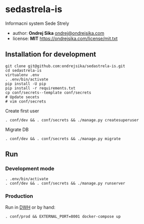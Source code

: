 # sedastrela-is

Informacni system Sede Strely

- author: __Ondrej Sika__ <ondrej@ondrejsika.com>
- license: __MIT__ <https://ondrejsika.com/license/mit.txt>

## Installation for development

```
git clone git@github.com:ondrejsika/sedastrela-is.git
cd sedastrela-is
virtualenv .env
. .env/bin/activate
pip install -U pip
pip install -r requirements.txt
cp conf/secrets--template conf/secrets
# Update secets
# vim conf/secrets
```

Create first user

```
. conf/dev && . conf/secrets && ./manage.py createsuperuser
```

Migrate DB

```
. conf/dev && . conf/secrets && ./manage.py migrate
```

## Run

### Development mode

```
. .env/bin/activate
. conf/dev && . conf/secrets && ./manage.py runserver
```

### Production

Run in [DWH](https://github.com/ondrejsika/dwh) or by hand:

```
. conf/prod && EXTERNAL_PORT=8001 docker-compose up
```
